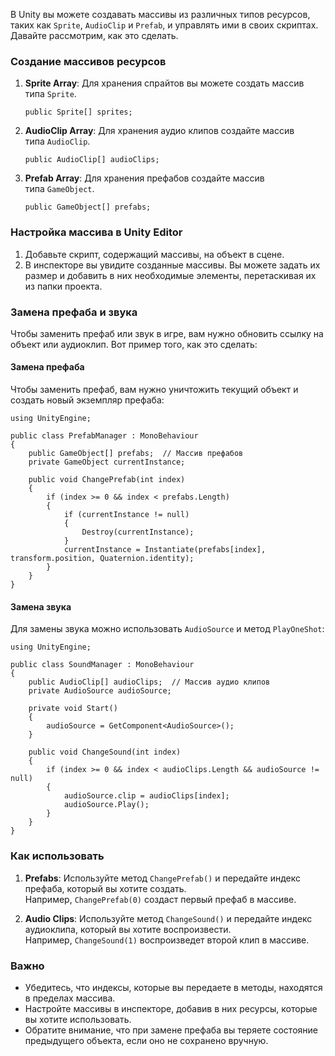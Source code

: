В Unity вы можете создавать массивы из различных типов ресурсов, таких как `Sprite`, `AudioClip` и `Prefab`, и управлять ими в своих скриптах. Давайте рассмотрим, как это сделать.

### Создание массивов ресурсов

1. **Sprite Array**: Для хранения спрайтов вы можете создать массив типа `Sprite`.
    
    `public Sprite[] sprites;`
    
2. **AudioClip Array**: Для хранения аудио клипов создайте массив типа `AudioClip`.
    
    `public AudioClip[] audioClips;`
    
3. **Prefab Array**: Для хранения префабов создайте массив типа `GameObject`.
    
    `public GameObject[] prefabs;`
    

### Настройка массива в Unity Editor

1. Добавьте скрипт, содержащий массивы, на объект в сцене.
2. В инспекторе вы увидите созданные массивы. Вы можете задать их размер и добавить в них необходимые элементы, перетаскивая их из папки проекта.

### Замена префаба и звука

Чтобы заменить префаб или звук в игре, вам нужно обновить ссылку на объект или аудиоклип. Вот пример того, как это сделать:

#### Замена префаба

Чтобы заменить префаб, вам нужно уничтожить текущий объект и создать новый экземпляр префаба:

```
using UnityEngine;

public class PrefabManager : MonoBehaviour
{
    public GameObject[] prefabs;  // Массив префабов
    private GameObject currentInstance;

    public void ChangePrefab(int index)
    {
        if (index >= 0 && index < prefabs.Length)
        {
            if (currentInstance != null)
            {
                Destroy(currentInstance);
            }
            currentInstance = Instantiate(prefabs[index], transform.position, Quaternion.identity);
        }
    }
}
```
#### Замена звука

Для замены звука можно использовать `AudioSource` и метод `PlayOneShot`:

```
using UnityEngine;

public class SoundManager : MonoBehaviour
{
    public AudioClip[] audioClips;  // Массив аудио клипов
    private AudioSource audioSource;

    private void Start()
    {
        audioSource = GetComponent<AudioSource>();
    }

    public void ChangeSound(int index)
    {
        if (index >= 0 && index < audioClips.Length && audioSource != null)
        {
            audioSource.clip = audioClips[index];
            audioSource.Play();
        }
    }
}
```
### Как использовать

1. **Prefabs**: Используйте метод `ChangePrefab()` и передайте индекс префаба, который вы хотите создать. Например, `ChangePrefab(0)` создаст первый префаб в массиве.
    
2. **Audio Clips**: Используйте метод `ChangeSound()` и передайте индекс аудиоклипа, который вы хотите воспроизвести. Например, `ChangeSound(1)` воспроизведет второй клип в массиве.
    

### Важно

- Убедитесь, что индексы, которые вы передаете в методы, находятся в пределах массива.
- Настройте массивы в инспекторе, добавив в них ресурсы, которые вы хотите использовать.
- Обратите внимание, что при замене префаба вы теряете состояние предыдущего объекта, если оно не сохранено вручную.